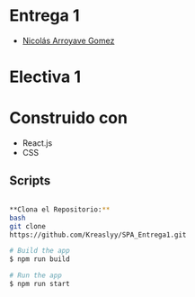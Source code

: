 # Entrega 1 

- [Nicolás Arroyave Gomez](https://github.com/Kreaslyy)

# Electiva 1

# Construido con
* React.js
* CSS
  
## Scripts

```bash

**Clona el Repositorio:**
bash
git clone
https://github.com/Kreaslyy/SPA_Entrega1.git

# Build the app
$ npm run build

# Run the app
$ npm run start
